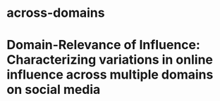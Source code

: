 # across-domains
# Domain-Relevance of Influence: Characterizing variations in online influence across multiple domains on social media
